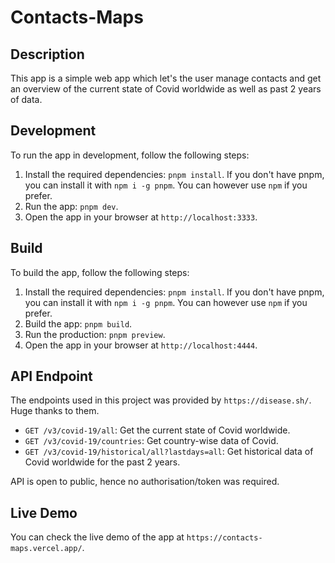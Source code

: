 # Contacts-Maps

## Description

This app is a simple web app which let's the user manage contacts and get an overview of the current state of Covid
worldwide as well as past 2 years of data.

## Development

To run the app in development, follow the following steps:

1. Install the required dependencies: `pnpm install`. If you don't have pnpm, you can install it with `npm i -g pnpm`.
   You can however use `npm` if you prefer.
2. Run the app: `pnpm dev`.
3. Open the app in your browser at `http://localhost:3333`.

## Build

To build the app, follow the following steps:

1. Install the required dependencies: `pnpm install`. If you don't have pnpm, you can install it with `npm i -g pnpm`.
   You can however use `npm` if you prefer.
2. Build the app: `pnpm build`.
3. Run the production: `pnpm preview`.
4. Open the app in your browser at `http://localhost:4444`.

## API Endpoint

The endpoints used in this project was provided by `https://disease.sh/`. Huge thanks to them.

- `GET /v3/covid-19/all`: Get the current state of Covid worldwide.
- `GET /v3/covid-19/countries`: Get country-wise data of Covid.
- `GET /v3/covid-19/historical/all?lastdays=all`: Get historical data of Covid worldwide for the past 2 years.

API is open to public, hence no authorisation/token was required.

## Live Demo

You can check the live demo of the app at `https://contacts-maps.vercel.app/`.
